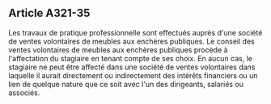 Article A321-35
----
Les travaux de pratique professionnelle sont effectués auprès d'une société de
ventes volontaires de meubles aux enchères publiques. Le conseil des ventes
volontaires de meubles aux enchères publiques procède à l'affectation du
stagiaire en tenant compte de ses choix. En aucun cas, le stagiaire ne peut être
affecté dans une société de ventes volontaires dans laquelle il aurait
directement ou indirectement des intérêts financiers ou un lien de quelque
nature que ce soit avec l'un des dirigeants, salariés ou associés.
